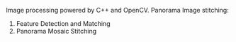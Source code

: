 Image processing powered by C++ and OpenCV.
Panorama Image stitching:
  1. Feature Detection and Matching
  2. Panorama Mosaic Stitching
